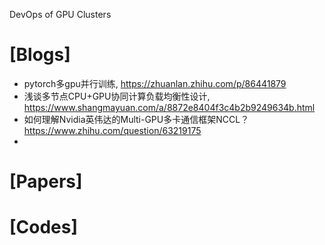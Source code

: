 DevOps of GPU Clusters

# [Blogs]
+ pytorch多gpu并行训练, https://zhuanlan.zhihu.com/p/86441879
+ 浅谈多节点CPU+GPU协同计算负载均衡性设计, https://www.shangmayuan.com/a/8872e8404f3c4b2b9249634b.html
+ 如何理解Nvidia英伟达的Multi-GPU多卡通信框架NCCL？https://www.zhihu.com/question/63219175
+ 


# [Papers]


# [Codes]

